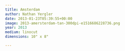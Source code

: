 ```yaml
---
title: Amsterdam
author: Nathan Yergler
date: 2013-01-23T05:39:55+00:00
image: 2013-amersterdam-tan-300dpi-e1516686228736.png
year: 2013
medium: linocut
dimensions: 10" x 8"

---
```

